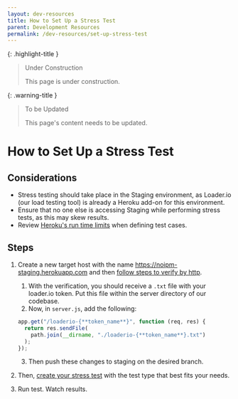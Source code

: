 ```yaml
---
layout: dev-resources
title: How to Set Up a Stress Test
parent: Development Resources
permalink: /dev-resources/set-up-stress-test
---
```


{: .highlight-title }
> Under Construction
>
> This page is under construction.

{: .warning-title }
> To be Updated
>
> This page's content needs to be updated.

# How to Set Up a Stress Test

## Considerations

- Stress testing should take place in the Staging environment, as Loader.io (our load testing tool) is already a Heroku add-on for this environment.
- Ensure that no one else is accessing Staging while performing stress tests, as this may skew results.
- Review [Heroku's run time limits](https://devcenter.heroku.com/articles/load-testing-guidelines#common-runtime-limits) when defining test cases.

## Steps

1. Create a new target host with the name https://noipm-staging.herokuapp.com and then [follow steps to verify by http](https://support.loader.io/article/20-verifying-an-app#http).

    1. With the verification, you should receive a `.txt` file with your loader.io token. Put this file within the server directory of our codebase.
    2. Now, in `server.js`, add the following:

    ```javascript
    app.get("/loaderio-{**token_name**}", function (req, res) {
      return res.sendFile(
        path.join(__dirname, "./loaderio-{**token_name**}.txt")
      );
    });
    ```

    3. Then push these changes to staging on the desired branch.

    <!-- TODO: Fix nested lists (3. shows a.) -->

2. Then, [create your stress test](https://support.loader.io/article/15-creating-a-test) with the test type that best fits your needs.
3. Run test. Watch results.

